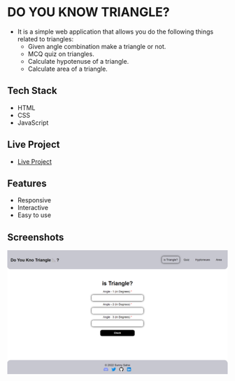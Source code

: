 # DO YOU KNOW TRIANGLE?

- It is a simple web application that allows you do the following things related to triangles:
  - Given angle combination make a triangle or not.
  - MCQ quiz on triangles.
  - Calculate hypotenuse of a triangle.
  - Calculate area of a triangle.

## Tech Stack

- HTML
- CSS
- JavaScript

## Live Project

- [Live Project](https://youknowtriangle.netlify.app/)

## Features

- Responsive
- Interactive
- Easy to use

## Screenshots

![Screenshot](https://github.com/sahsisunny/do-you-know-triangles/blob/main/assets/doyouknowtriangle.png)

